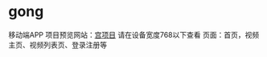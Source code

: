 # gong
移动端APP
项目预览网站：[宫项目](https://linxianxiancheng.github.io/gong/)
请在设备宽度768以下查看
页面：首页，视频主页、视频列表页、登录注册等
